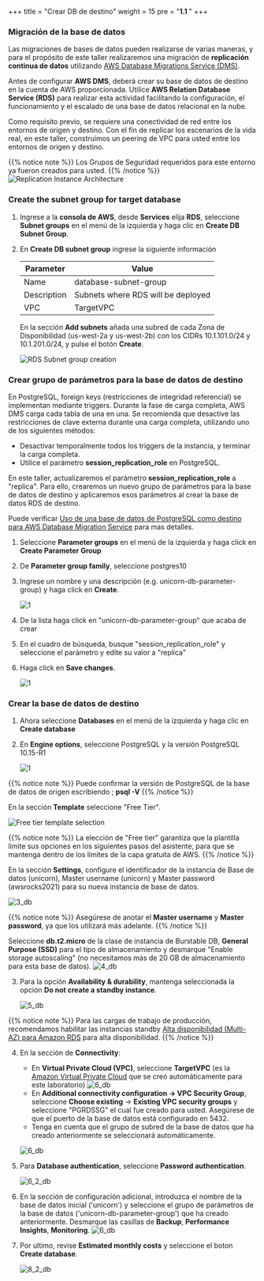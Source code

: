 +++
title = "Crear DB de destino"
weight = 15
pre = "<b>1.1 </b>"
+++

### Migración de la base de datos

Las migraciones de bases de datos pueden realizarse de varias maneras, y para el propósito de este taller realizaremos una migración de **replicación continua de datos** utilizando <a href="https://aws.amazon.com/dms/" target="_blank">AWS Database Migrations Service (DMS)</a>.

Antes de configurar **AWS DMS**, deberá crear su base de datos de destino en la cuenta de AWS proporcionada. Utilice **AWS Relation Database Service (RDS)** para realizar esta actividad facilitando la configuración, el funcionamiento y el escalado de una base de datos relacional en la nube.

Como requisito previo, se requiere una conectividad de red entre los entornos de origen y destino.
Con el fin de replicar los escenarios de la vida real, en este taller, construimos un peering de VPC para usted entre los entornos de origen y destino.

{{% notice note %}}
Los Grupos de Seguridad requeridos para este entorno ya fueron creados para usted.
{{% /notice %}}
![Replication Instance Architecture](/db-mig/vpc-peering.png)

### Create the subnet group for target database

1. Ingrese a la **consola de AWS**, desde **Services** elija **RDS**, seleccione **Subnet groups** en el menú de la izquierda y haga clic en **Create DB Subnet Group**.

2. En **Create DB subnet group** ingrese la siguiente información

    | Parameter           | Value                    |
    | ------------------- | ------------------------ |
    | Name                | database-subnet-group     |
    | Description         | Subnets where RDS will be deployed |
    | VPC      | TargetVPC            |

    En la sección **Add subnets** añada una subred de cada Zona de Disponibilidad (us-west-2a y us-west-2b) con los CIDRs 10.1.101.0/24 y 10.1.201.0/24, y pulse el botón **Create**.

    ![RDS Subnet group creation](/db-mig/net-db-subnet-group.png)

### Crear grupo de parámetros para la base de datos de destino

En PostgreSQL, foreign keys (restricciones de integridad referencial) se implementan mediante triggers. Durante la fase de carga completa, AWS DMS carga cada tabla de una en una. Se recomienda que desactive las restricciones de clave externa durante una carga completa, utilizando uno de los siguientes métodos:

- Desactivar temporalmente todos los triggers de la instancia, y terminar la carga completa.
- Utilice el parámetro **session_replication_role** en PostgreSQL.

En este taller, actualizaremos el parámetro **session_replication_role** a "replica". Para ello, crearemos un nuevo grupo de parámetros para la base de datos de destino y aplicaremos esos parámetros al crear la base de datos RDS de destino.

Puede verificar <a href="https://docs.aws.amazon.com/es_es/dms/latest/userguide/CHAP_Target.PostgreSQL.html" target="_blank">Uso de una base de datos de PostgreSQL como destino para AWS Database Migration Service</a> para mas detalles.

1. Seleccione **Parameter groups** en el menú de la izquierda y haga click en **Create Parameter Group**

2. De **Parameter group family**, seleccione postgres10
3. Ingrese un nombre y una descripción (e.g. unicorn-db-parameter-group) y haga click en **Create**.

    ![1](/db-mig/db-parameter-group.png)

4. De la lista haga click en "unicorn-db-parameter-group" que acaba de crear
5. En el cuadro de búsqueda, busque "session_replication_role" y seleccione el parámetro y edite su valor a "replica"
5. Haga click en **Save changes**.

    ![1](/db-mig/db-parameters-2.png)

### Crear la base de datos de destino

1. Ahora seleccione **Databases** en el menú de la izquierda y haga clic en **Create database**

2. En **Engine options**, seleccione PostgreSQL y la versión PostgreSQL 10.15-R1

    ![1](/db-mig/db-create-1.png)

{{% notice note %}}
Puede confirmar la versión de PostgreSQL de la base de datos de origen escribiendo ; **psql -V**
{{% /notice %}}

En la sección **Template** seleccione "Free Tier".

![Free tier template selection](/db-mig/db-template.png)

{{% notice note %}}
La elección de "Free tier" garantiza que la plantilla limite sus opciones en los siguientes pasos del asistente, para que se mantenga dentro de los límites de la capa gratuita de AWS.
{{% /notice %}}

En la sección **Settings**, configure el identificador de la instancia de Base de datos (unicorn), Master username (unicorn) y Master password (awsrocks2021) para su nueva instancia de base de datos.

![3_db](/db-mig/db-create-2.png)

{{% notice note %}}
Asegúrese de anotar el **Master username** y **Master password**, ya que los utilizará más adelante.
{{% /notice %}}

Seleccione **db.t2.micro** de la clase de instancia de Burstable DB, **General Purpose (SSD)** para el tipo de almacenamiento y desmarque "Enable storage autoscaling" (no necesitamos más de 20 GB de almacenamiento para esta base de datos).
![4_db](/db-mig/4_db.png)

3. Para la opción **Availability & durability**, mantenga seleccionada la opción **Do not create a standby instance**.

    ![5_db](/db-mig/5_db.png)

{{% notice note %}}
Para las cargas de trabajo de producción, recomendamos habilitar las instancias standby <a href="https://docs.aws.amazon.com/es_es/AmazonRDS/latest/UserGuide/Concepts.MultiAZ.html" target="_blank">Alta disponibilidad (Multi-AZ) para Amazon RDS</a> para alta disponibilidad.
{{% /notice %}}  

4. En la sección de **Connectivity**:

    - En **Virtual Private Cloud (VPC)**, seleccione **TargetVPC** (es la <a href="https://aws.amazon.com/vpc/" target="_blank">Amazon Virtual Private Cloud</a> que se creó automáticamente para este laboratorio)
    ![6_db](/db-mig/db-create-3.png)
    - En **Additional connectivity configuration -> VPC Security Group**, seleccione **Choose existing** -> **Existing VPC security groups** y seleccione "PGRDSSG" el cual fue creado para usted. Asegúrese de que el puerto de la base de datos está configurado en 5432.
    - Tenga en cuenta que el grupo de subred de la base de datos que ha creado anteriormente se seleccionará automáticamente.

    ![6_db](/db-mig/java-db-create-4.png)

5. Para **Database authentication**, seleccione **Password authentication**.

    ![6_2_db](/db-mig/6_2_db.png)

6. En la sección de configuración adicional, introduzca el nombre de la base de datos inicial ('unicorn') y seleccione el grupo de parámetros de la base de datos ('unicorn-db-parameter-group') que ha creado anteriormente. Desmarque las casillas de **Backup**, **Performance Insights**, **Monitoring**.
    ![6_db](/db-mig/db-create-5.png)

7. Por ultimo, revise **Estimated monthly costs** y seleccione el boton **Create database**.

   ![8_2_db](/db-mig/8_2_db.png)
